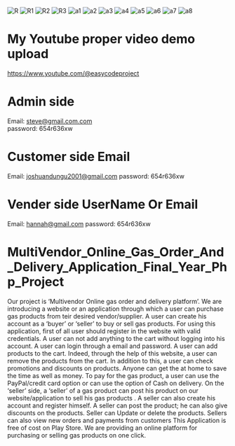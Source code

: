 ![R](https://user-images.githubusercontent.com/97385283/190892042-584873ac-992a-4c2c-ba97-1e8fcd7d7a6e.png)
![R1](https://user-images.githubusercontent.com/97385283/190892046-1103f5f0-66c1-4f25-a79c-878d3e2cedf8.png)
![R2](https://user-images.githubusercontent.com/97385283/190892047-e4625dfc-f942-451d-aa20-6b9aada50e4f.png)
![R3](https://user-images.githubusercontent.com/97385283/190892048-3d935f9f-10fc-4d9f-9d12-64bc7579bbd0.png)
![a1](https://user-images.githubusercontent.com/97385283/221353983-f4f1c55b-1943-43f7-915a-d7b832326b6f.png)
![a2](https://user-images.githubusercontent.com/97385283/221353985-4870f2e3-4676-48bf-b90d-56128f9f155e.png)
![a3](https://user-images.githubusercontent.com/97385283/221353986-9fbb4f5d-fbd2-4098-a302-8157e66afa78.png)
![a4](https://user-images.githubusercontent.com/97385283/221353989-beb10c37-f44d-4e0f-a963-952f23f46329.png)
![a5](https://user-images.githubusercontent.com/97385283/221353990-faf2cb08-5b9e-42e8-a55b-4c42880fc97a.png)
![a6](https://user-images.githubusercontent.com/97385283/221353991-60a28cc0-5397-4727-9be8-411c6f5241f8.png)
![a7](https://user-images.githubusercontent.com/97385283/221353992-1bb74532-7e5c-46d8-ab7b-4a9dac67c77e.png)
![a8](https://user-images.githubusercontent.com/97385283/221353994-d0b9eaf5-5737-4e17-8d03-228c5a65e36b.png)

# My Youtube proper video demo upload  
https://www.youtube.com/@easycodeproject

# Admin side  
Email: steve@gmail.com.com   
password: 654r636xw

# Customer side  Email 
Email: joshuandungu2001@gmail.com
password: 654r636xw

# Vender side UserName Or Email 
Email: hannah@gmail.com 
password: 654r636xw


# MultiVendor_Online_Gas_Order_And_Delivery_Application_Final_Year_Php_Project
Our project is ‘Multivendor Online gas order and delivery platform’. We are introducing a website or an application through  which a user can purchase gas products from teir desired vendor/supplier. A user can  create his account as a ‘buyer’ or ‘seller’ to buy or sell gas products. For using this application,  first of all user should register  in the website with valid credentials. A user can not add anything to the cart  without logging into his account. A user can login through a email and password. A user  can add products to the cart. Indeed, through the help of this website, a user can remove the products from the cart. In addition to this, a user can check promotions and discounts on  products. Anyone can get the  at home to save the time as well as money. To pay for the  gas product, a user can use the PayPal/credit card option or can use the option of Cash on delivery. On  the ‘seller’ side, a ‘seller’ of a gas product can post his product on our website/application to sell his gas products . A seller can also create his account and register himself. A seller can post the  product; he can also give discounts on the products. Seller can Update or delete the products. Sellers can also view new orders and payments from customers  This Application is free of cost on Play Store. We are providing an online platform for  purchasing or selling gas products on one click.
